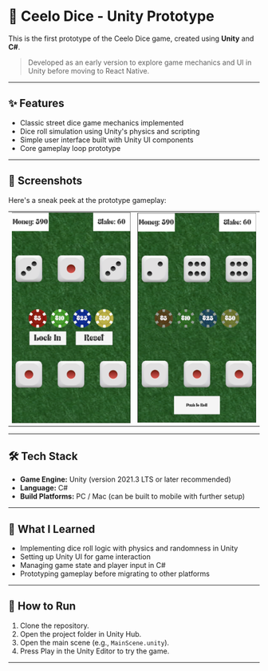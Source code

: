 # 🎲 Ceelo Dice - Unity Prototype

This is the first prototype of the Ceelo Dice game, created using **Unity** and **C#**.

> Developed as an early version to explore game mechanics and UI in Unity before moving to React Native.

---

## ✨ Features

- Classic street dice game mechanics implemented
- Dice roll simulation using Unity's physics and scripting
- Simple user interface built with Unity UI components
- Core gameplay loop prototype

---

## 📸 Screenshots

Here's a sneak peek at the prototype gameplay:

<p align="center">
  <table>
    <tr>
      <td><img src="docs/stake_made_screen_Unity.png" alt="Stake Made" width="400"/></td>
      <td><img src="docs/mid_gameplay_screen_Unity.png" alt="Mid Gameplay" width="400"/></td>
    </tr>
  </table>
</p>

---

## 🛠 Tech Stack

- **Game Engine:** Unity (version 2021.3 LTS or later recommended)
- **Language:** C#
- **Build Platforms:** PC / Mac (can be built to mobile with further setup)

---

## 🧠 What I Learned

- Implementing dice roll logic with physics and randomness in Unity
- Setting up Unity UI for game interaction
- Managing game state and player input in C#
- Prototyping gameplay before migrating to other platforms

---

## 🚀 How to Run

1. Clone the repository.
2. Open the project folder in Unity Hub.
3. Open the main scene (e.g., `MainScene.unity`).
4. Press Play in the Unity Editor to try the game.

---
